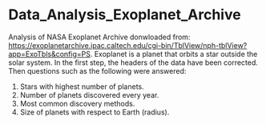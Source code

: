 # Data_Analysis_Exoplanet_Archive

Analysis of NASA Exoplanet Archive donwloaded from: https://exoplanetarchive.ipac.caltech.edu/cgi-bin/TblView/nph-tblView?app=ExoTbls&config=PS. Exoplanet is a planet
that orbits a star outside the solar system. In the first step, the headers of the data have been corrected. Then questions such as the following were answered:

1. Stars with highest number of planets.
2. Number of planets discovered every year.
3. Most common discovery methods.
4. Size of planets with respect to Earth (radius).
